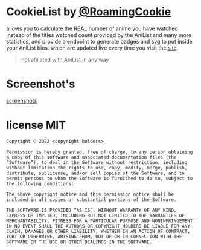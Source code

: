 # CookieList by [@RoamingCookie](https://anilist/user/RoamingCookie)

allows you to calculate the REAL number of anime you have watched instead of the titles watched count provided by the AniList
and many more statistics, and provide a endpoint to generate badges and svg to put inside your AniList bios.
which are updated live every time you visit the [site](https://roamingcookie.github.io/).


> not afiliated with AniList in any way

# Screenshot's
[screenshots](screenshots/README.md)

# license MIT

```
Copyright © 2022 <copyright holders>

Permission is hereby granted, free of charge, to any person obtaining a copy of this software and associated documentation files (the “Software”), to deal in the Software without restriction, including without limitation the rights to use, copy, modify, merge, publish, distribute, sublicense, and/or sell copies of the Software, and to permit persons to whom the Software is furnished to do so, subject to the following conditions:

The above copyright notice and this permission notice shall be included in all copies or substantial portions of the Software.

THE SOFTWARE IS PROVIDED “AS IS”, WITHOUT WARRANTY OF ANY KIND, EXPRESS OR IMPLIED, INCLUDING BUT NOT LIMITED TO THE WARRANTIES OF MERCHANTABILITY, FITNESS FOR A PARTICULAR PURPOSE AND NONINFRINGEMENT. IN NO EVENT SHALL THE AUTHORS OR COPYRIGHT HOLDERS BE LIABLE FOR ANY CLAIM, DAMAGES OR OTHER LIABILITY, WHETHER IN AN ACTION OF CONTRACT, TORT OR OTHERWISE, ARISING FROM, OUT OF OR IN CONNECTION WITH THE SOFTWARE OR THE USE OR OTHER DEALINGS IN THE SOFTWARE.
```

